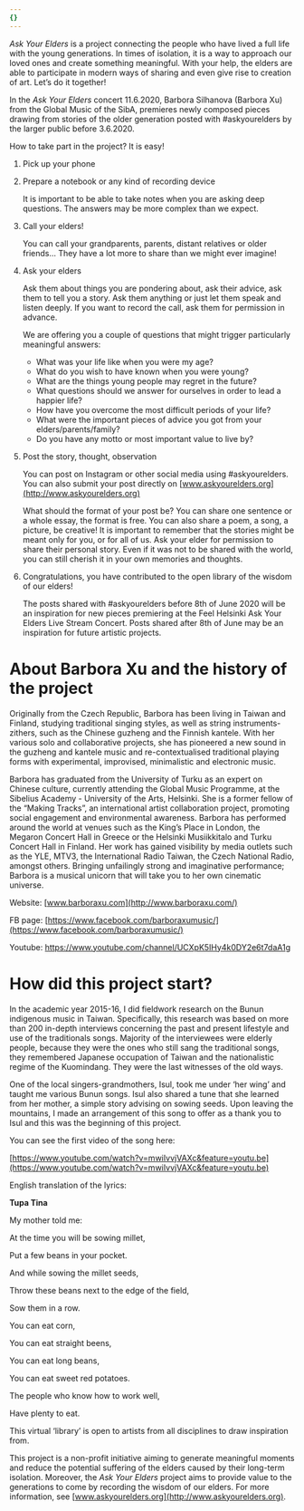 ```yaml
---
{}
---
```


_Ask Your Elders_ is a project connecting the people who have lived a full life with the young generations. In times of isolation, it is a way to approach our loved ones and create something meaningful. With your help, the elders are able to participate in modern ways of sharing and even give rise to creation of art. Let’s do it together!

In the _Ask Your Elders_ concert 11.6.2020, Barbora Silhanova (Barbora Xu) from the Global Music of the SibA, premieres newly composed pieces drawing from stories of the older generation posted with #askyourelders by the larger public before 3.6.2020.

How to take part in the project? It is easy!

1. Pick up your phone

2. Prepare a notebook or any kind of recording device

   It is important to be able to take notes when you are asking deep questions. The answers may be more complex than we expect.

3. Call your elders!

   You can call your grandparents, parents, distant relatives or older friends... They have a lot more to share than we might ever imagine!

4. Ask your elders

   Ask them about things you are pondering about, ask their advice, ask them to tell you a story. Ask them anything or just let them speak and listen deeply. If you want to record the call, ask them for permission in advance.

   We are offering you a couple of questions that might trigger particularly meaningful answers:

   - What was your life like when you were my age?
   - What do you wish to have known when you were young?
   - What are the things young people may regret in the future?
   - What questions should we answer for ourselves in order to lead a happier life?
   - How have you overcome the most difficult periods of your life?
   - What were the important pieces of advice you got from your elders/parents/family?
   - Do you have any motto or most important value to live by?

5. Post the story, thought, observation

   You can post on Instagram or other social media using #askyourelders. You can also submit your post directly on [www.askyourelders.org](http://www.askyourelders.org)

   What should the format of your post be? You can share one sentence or a whole essay, the format is free. You can also share a poem, a song, a picture, be creative! It is important to remember that the stories might be meant only for you, or for all of us. Ask your elder for permission to share their personal story. Even if it was not to be shared with the world, you can still cherish it in your own memories and thoughts.

6. Congratulations, you have contributed to the open library of the wisdom of our elders!

   The posts shared with #askyourelders before 8th of June 2020 will be an inspiration for new pieces premiering at the Feel Helsinki Ask Your Elders Live Stream Concert. Posts shared after 8th of June may be an inspiration for future artistic projects.

# About Barbora Xu and the history of the project

Originally from the Czech Republic, Barbora has been living in Taiwan and Finland, studying traditional singing styles, as well as string instruments-zithers, such as the Chinese guzheng and the Finnish kantele. With her various solo and collaborative projects, she has pioneered a new sound in the guzheng and kantele music and re-contextualised traditional playing forms with experimental, improvised, minimalistic and electronic music.

Barbora has graduated from the University of Turku as an expert on Chinese culture, currently attending the Global Music Programme, at the Sibelius Academy - University of the Arts, Helsinki. She is a former fellow of the “Making Tracks”, an international artist collaboration project, promoting social engagement and environmental awareness. Barbora has performed around the world at venues such as the King’s Place in London, the Megaron Concert Hall in Greece or the Helsinki Musiikkitalo and Turku Concert Hall in Finland. Her work has gained visibility by media outlets such as the YLE, MTV3, the International Radio Taiwan, the Czech National Radio, amongst others. Bringing unfailingly strong and imaginative performance; Barbora is a musical unicorn that will take you to her own cinematic universe.

Website: [www.barboraxu.com](http://www.barboraxu.com/)

FB page: [https://www.facebook.com/barboraxumusic/](https://www.facebook.com/barboraxumusic/)

Youtube: [https://www.youtube.com/channel/UCXpK5IHy4k0DY2e6t7daA1g ](https://www.youtube.com/channel/UCXpK5IHy4k0DY2e6t7daA1g)

# How did this project start?

In the academic year 2015-16, I did fieldwork research on the Bunun indigenous music in Taiwan. Specifically, this research was based on more than 200 in-depth interviews concerning the past and present lifestyle and use of the traditionals songs. Majority of the interviewees were elderly people, because they were the ones who still sang the traditional songs, they remembered Japanese occupation of Taiwan and the nationalistic regime of the Kuomindang. They were the last witnesses of the old ways.

One of the local singers-grandmothers, Isul, took me under ‘her wing’ and taught me various Bunun songs. Isul also shared a tune that she learned from her mother, a simple story advising on sowing seeds. Upon leaving the mountains, I made an arrangement of this song to offer as a thank you to Isul and this was the beginning of this project.

You can see the first video of the song here:

[https://www.youtube.com/watch?v=mwiIvvjVAXc&feature=youtu.be](https://www.youtube.com/watch?v=mwiIvvjVAXc&feature=youtu.be)

English translation of the lyrics:

**Tupa Tina**

My mother told me:

At the time you will be sowing millet,

Put a few beans in your pocket.

And while sowing the millet seeds,

Throw these beans next to the edge of the field,

Sow them in a row.

You can eat corn,

You can eat straight beens,

You can eat long beans,

You can eat sweet red potatoes.

The people who know how to work well,

Have plenty to eat.

This virtual ‘library’ is open to artists from all disciplines to draw inspiration from.

This project is a non-profit initiative aiming to generate meaningful moments and reduce the potential suffering of the elders caused by their long-term isolation. Moreover, the _Ask Your Elders_ project aims to provide value to the generations to come by recording the wisdom of our elders. For more information, see [www.askyourelders.org](http://www.askyourelders.org).
